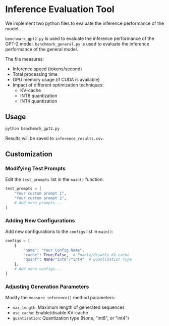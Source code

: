 # Inference Evaluation Tool
We implement two python files to evaluate the inference performance of the model.

`benchmark_gpt2.py` is used to evaluate the inference performance of the GPT-2 model.
`benchmark_general.py` is used to evaluate the inference performance of the general model.

The file measures:
- Inference speed (tokens/second)
- Total processing time
- GPU memory usage (if CUDA is available)
- Impact of different optimization techniques:
  - KV-cache
  - INT8 quantization
  - INT4 quantization


## Usage

```bash
python benchmark_gpt2.py
```

Results will be saved to `inference_results.csv`.

## Customization

### Modifying Test Prompts
Edit the `test_prompts` list in the `main()` function:

```python
test_prompts = [
    "Your custom prompt 1",
    "Your custom prompt 2",
    # Add more prompts...
]
```

### Adding New Configurations
Add new configurations to the `configs` list in `main()`:

```python
configs = [
    {
        "name": "Your Config Name",
        "cache": True/False,  # Enable/disable KV-cache
        "quant": None/"int8"/"int4"  # Quantization type
    },
    # Add more configs...
]
```

### Adjusting Generation Parameters
Modify the `measure_inference()` method parameters:
- `max_length`: Maximum length of generated sequences
- `use_cache`: Enable/disable KV-cache
- `quantization`: Quantization type (None, "int8", or "int4")

